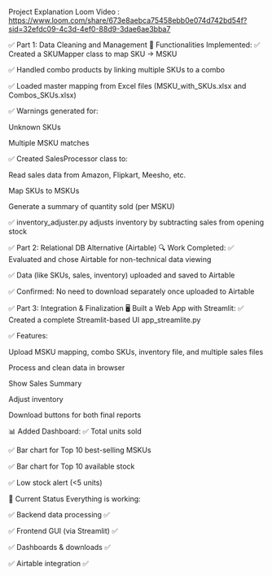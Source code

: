 Project Explanation Loom Video : https://www.loom.com/share/673e8aebca75458ebb0e074d742bd54f?sid=32efdc09-4c3d-4ef0-88d9-3dae6ae3bba7

✅ Part 1: Data Cleaning and Management
🔧 Functionalities Implemented:
✅ Created a SKUMapper class to map SKU → MSKU

✅ Handled combo products by linking multiple SKUs to a combo

✅ Loaded master mapping from Excel files (MSKU_with_SKUs.xlsx and Combos_SKUs.xlsx)

✅ Warnings generated for:

Unknown SKUs

Multiple MSKU matches

✅ Created SalesProcessor class to:

Read sales data from Amazon, Flipkart, Meesho, etc.

Map SKUs to MSKUs

Generate a summary of quantity sold (per MSKU)

✅ inventory_adjuster.py adjusts inventory by subtracting sales from opening stock

✅ Part 2: Relational DB Alternative (Airtable)
🔍 Work Completed:
✅ Evaluated and chose Airtable for non-technical data viewing

✅ Data (like SKUs, sales, inventory) uploaded and saved to Airtable

✅ Confirmed: No need to download separately once uploaded to Airtable

✅ Part 3: Integration & Finalization
🖥️ Built a Web App with Streamlit:
✅ Created a complete Streamlit-based UI app_streamlite.py

✅ Features:

Upload MSKU mapping, combo SKUs, inventory file, and multiple sales files

Process and clean data in browser

Show Sales Summary

Adjust inventory

Download buttons for both final reports

📊 Added Dashboard:
✅ Total units sold

✅ Bar chart for Top 10 best-selling MSKUs

✅ Bar chart for Top 10 available stock

✅ Low stock alert (<5 units)

🔄 Current Status
Everything is working:

✅ Backend data processing ✅

✅ Frontend GUI (via Streamlit) ✅

✅ Dashboards & downloads ✅

✅ Airtable integration ✅

